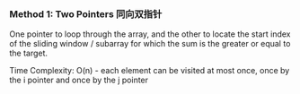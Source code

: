 ### Method 1: Two Pointers 同向双指针
One pointer to loop through the array, and the other to locate the start index of the sliding window / subarray for which the sum is the greater or equal to the target.

Time Complexity: O(n) - each element can be visited at most once, once by the i pointer and once by the j pointer
